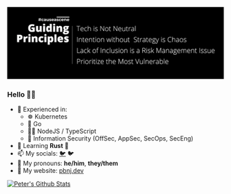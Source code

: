 <img src="https://github.com/pbnj/pbnj/raw/master/causeascene-guiding-principles-twitter-banner.png" />

### Hello 👋🏽

- 💪 Experienced in:
  - ☸️ Kubernetes
  - 🐹 Go
  - 🐢🚀 NodeJS / TypeScript
  - 🔐 Information Security (OffSec, AppSec, SecOps, SecEng)
- 🌱 Learning **Rust** 🦀
- 📫 My socials: [🐦](https://twitter.com/petermbenjamin) 🐦 
- 🙂 My pronouns: **he/him**, **they/them**
- 📄 My website: [pbnj.dev](https://pbnj.dev)

[![Peter's Github Stats](https://github-readme-stats.vercel.app/api?username=pbnj)](https://github.com/anuraghazra/github-readme-stats)

